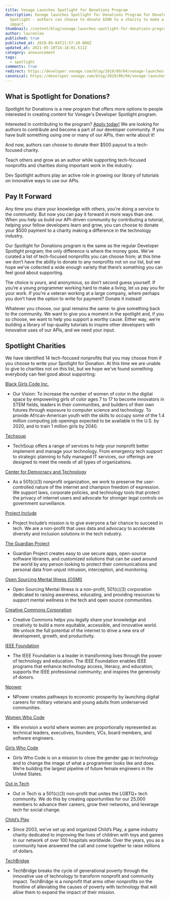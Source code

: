 ```yaml
---
title: Vonage Launches Spotlight for Donations Program
description: Vonage launches Spotlight for Donations Program for Developer
  Spotlight - authors can choose to donate $500 to a charity to make a positive
  impact
thumbnail: /content/blog/vonage-launches-spotlight-for-donations-program-dr/Elevate_Spotlight-for-donations.png
author: laurenlee
published: true
published_at: 2019-09-04T21:57:28.000Z
updated_at: 2021-05-10T14:18:01.511Z
category: announcement
tags:
  - spotlight
comments: true
redirect: https://developer.vonage.com/blog/2019/09/04/vonage-launches-spotlight-for-donations-program-dr
canonical: https://developer.vonage.com/blog/2019/09/04/vonage-launches-spotlight-for-donations-program-dr
---
```

## What is Spotlight for Donations?
Spotlight for Donations is a new program that offers more options to people interested in creating content for Vonage's Developer Spotlight program.

Interested in contributing to the program? [Apply today!](https://developer.nexmo.com/spotlight) We are looking for authors to contribute and become a part of our developer community. If you have built something using one or many of our APIs, then write about it!

And now, authors can choose to donate their $500 payout to a tech-focused charity.

Teach others and grow as an author while supporting tech-focused nonprofits and charities doing important work in the industry.

Dev Spotlight authors play an active role in growing our library of tutorials on innovative ways to use our APIs.

## Pay It Forward

Any time you share your knowledge with others, you're doing a service to the community. But now you can pay it forward in more ways than one. When you help us build our API-driven community by contributing a tutorial, helping your fellow developers learn and grow, you can choose to donate your $500 payment to a charity making a difference in the technology industry.

Our Spotlight for Donations program is the same as the regular Developer Spotlight program; the only difference is where the money goes. We’ve curated a list of tech-focused nonprofits you can choose from; at this time we don’t have the ability to donate to any nonprofits not on our list, but we hope we’ve collected a wide enough variety that there’s something you can feel good about supporting.

The choice is yours, and anonymous, so don’t second guess yourself. If you’re a young programmer working hard to make a living, let us pay you for your work. If you’re a veteran working at a large company, where perhaps you don’t have the option to write for payment? Donate it instead!

Whatever you choose, our goal remains the same: to give something back to the community. We want to give you a moment in the spotlight and, if you so choose, we want to help you support a worthy cause. Either way, we’re building a library of top-quality tutorials to inspire other developers with innovative uses of our APIs, and we need your input.

## Spotlight Charities

We have identified 14 tech-focused nonprofits that you may choose from if you choose to write your Spotlight for Donation. At this time we are unable to give to charities not on this list, but we hope we've found something everybody can feel good about supporting:

[Black Girls Code Inc.](http://www.blackgirlscode.com/)

* Our Vision: To increase the number of women of color in the digital space by empowering girls of color ages 7 to 17 to become innovators in STEM fields, leaders in their communities, and builders of their own futures through exposure to computer science and technology. To provide African-American youth with the skills to occupy some of the 1.4 million computing job openings expected to be available in the U.S. by 2020, and to train 1 million girls by 2040.

[Techsoup](https://www.techsoup.org)

* TechSoup offers a range of services to help your nonprofit better implement and manage your technology. From emergency tech support to strategic planning to fully managed IT services, our offerings are designed to meet the needs of all types of organizations.

[Center for Democracy and Technology](https://cdt.org/)

* As a 501(c)(3) nonprofit organization, we work to preserve the user-controlled nature of the internet and champion freedom of expression. We support laws, corporate policies, and technology tools that protect the privacy of internet users and advocate for stronger legal controls on government surveillance.

[Project Include](https://projectinclude.org/)

* Project Include’s mission is to give everyone a fair chance to succeed in tech. We are a non-profit that uses data and advocacy to accelerate diversity and inclusion solutions in the tech industry.

[The Guardian Project](https://guardianproject.info/)

* Guardian Project creates easy to use secure apps, open-source software libraries, and customized solutions that can be used around the world by any person looking to protect their communications and personal data from unjust intrusion, interception, and monitoring.

[Open Sourcing Mental Illness (OSMI)](https://osmihelp.org/)

* Open Sourcing Mental Illness is a non-profit, 501(c)(3) corporation dedicated to raising awareness, educating, and providing resources to support mental wellness in the tech and open source communities.

[Creative Commons Corporation](https://creativecommons.org/)

* Creative Commons helps you legally share your knowledge and creativity to build a more equitable, accessible, and innovative world. We unlock the full potential of the internet to drive a new era of development, growth, and productivity.

[IEEE Foundation](https://www.ieeefoundation.org)

* The IEEE Foundation is a leader in transforming lives through the power of technology and education. The IEEE Foundation enables IEEE programs that enhance technology access, literacy, and education; supports the IEEE professional community; and inspires the generosity of donors.

[Npower](https://www.npower.org)

* NPower creates pathways to economic prosperity by launching digital careers for military veterans and young adults from underserved communities.

[Women Who Code](https://www.womenwhocode.com)

* We envision a world where women are proportionally represented as technical leaders, executives, founders, VCs, board members, and software engineers.

[Girls Who Code](https://girlswhocode.com/)

* Girls Who Code is on a mission to close the gender gap in technology and to change the image of what a programmer looks like and does. We’re building the largest pipeline of future
female engineers in the United States.

[Out in Tech](https://outintech.com/)

* Out in Tech is a 501(c)(3) non-profit that unites the LGBTQ+ tech community. We do this by creating opportunities for our 25,000 members to advance their careers, grow their networks, and leverage tech for social change.

[Child’s Play](http://childsplaycharity.org/)

* Since 2003, we’ve set up and organized Child’s Play, a game industry charity dedicated to improving the lives of children with toys and games in our network of over 100 hospitals worldwide. Over the years, you as a community have answered the call and come together to raise millions of dollars.

[TechBridge](https://www.techbridge.org)

* TechBridge breaks the cycle of generational poverty through the innovative use of technology to transform nonprofit and community impact. TechBridge is a nonprofit that arms other nonprofits on the frontline of alleviating the causes of poverty with technology that will allow them to expand the impact of their mission.
